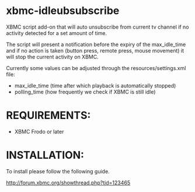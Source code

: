xbmc-idleubsubscribe
====================

XBMC script add-on that will auto unsubscribe from current tv channel if no activity detected for a set amount of time.

The script will present a notification before the expiry of the max_idle_time and if no action is taken (button press, remote press, mouse movement) it will stop the current activity on XBMC.

Currently some values can be adjusted through the resources/settings.xml file:
* max_idle_time (time after which playback is automatically stopped)
* polling_time (how frequently we check if XBMC is still idle)

REQUIREMENTS:
=============

* XBMC Frodo or later

INSTALLATION:
=============

To install please follow the following guide.

http://forum.xbmc.org/showthread.php?tid=123465
